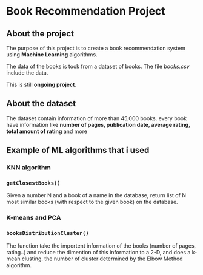 # Book Recommendation Project

## About the project

The purpose of this project is to create a book recommendation system
using **Machine Learning** algorithms.

The data of the books is took from a dataset of books. The file *books.csv* include the data.

This is still **ongoing project**.

## About the dataset

The dataset contain information of more than 45,000 books. every book have information like **number of pages, publication date, average rating,
total amount of rating** and more

## Example of ML algorithms that i used

### KNN algorithm
### `getClosestBooks()`
Given a number N and a book of a name in the database,
                       return list of N most similar books (with respect to the given book) on the database.

### K-means and PCA
### `booksDistributionCluster()`
The function take the importent information of the books (number of pages, rating..) and reduce the dimention of this
information to a 2-D, and does a k-mean clusting. the number of cluster determined by 
the Elbow Method algorithm.
